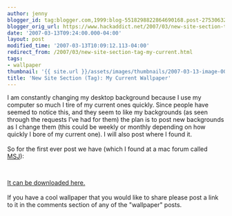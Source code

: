 ```yaml
---
author: jenny
blogger_id: tag:blogger.com,1999:blog-5518298822864690168.post-2753063204485850762
blogger_orig_url: https://www.hackaddict.net/2007/03/new-site-section-tag-my-current.html
date: '2007-03-13T09:24:00.000-04:00'
layout: post
modified_time: '2007-03-13T10:09:12.113-04:00'
redirect_from: /2007/03/new-site-section-tag-my-current.html
tags:
- wallpaper
thumbnail: '{{ site.url }}/assets/images/thumbnails/2007-03-13-image-0000.jpg'
title: 'New Site Section (Tag): My Current Wallpaper'
---
```


I am constantly changing my desktop background because I use my computer so much I tire of my current ones quickly.  Since people have seemed to notice this, and they seem to like my backgrounds (as seen through the requests I've had for them) the plan is to post new backgrounds as I change them (this could be weekly or monthly depending on how quickly I bore of my current one).  I will also post where I found it.<br/><br/>So for the first ever post we have (which I found at a mac forum called <a href="http://www.macserialjunkie.com/">MSJ</a>):<br/><br/><img alt="" border="0" id="BLOGGER_PHOTO_ID_5041269529983746738" src="{{ site.url }}/assets/images/posts/2007-03-13-image-0000.jpg" style="margin: 0px auto 10px; display: block; text-align: center; "/><br/><a href="http://www.divshare.com/download/221357-9d4">It can be downloaded here.</a><br/><br/>If you have a cool wallpaper that you would like to share please post a link to it in the comments section of any of the  "wallpaper" posts.